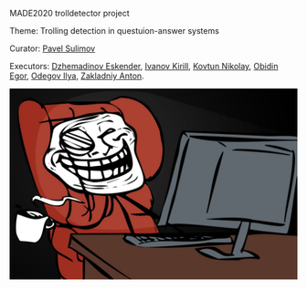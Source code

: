 MADE2020 trolldetector project

Theme: Trolling detection in questuion-answer systems

Curator:
[Pavel Sulimov](https://github.com/Genius-Gerund)

Executors:
[Dzhemadinov Eskender](https://github.com/erdzhemadinov),
[Ivanov Kirill](https://github.com/scareme),
[Kovtun Nikolay](https://github.com/claus-spb),
[Obidin Egor](https://github.com/EgorOb),
[Odegov Ilya](https://github.com/iavode),
[Zakladniy Anton](https://github.com/zakladniy).

![alt text](troll.jpg)

